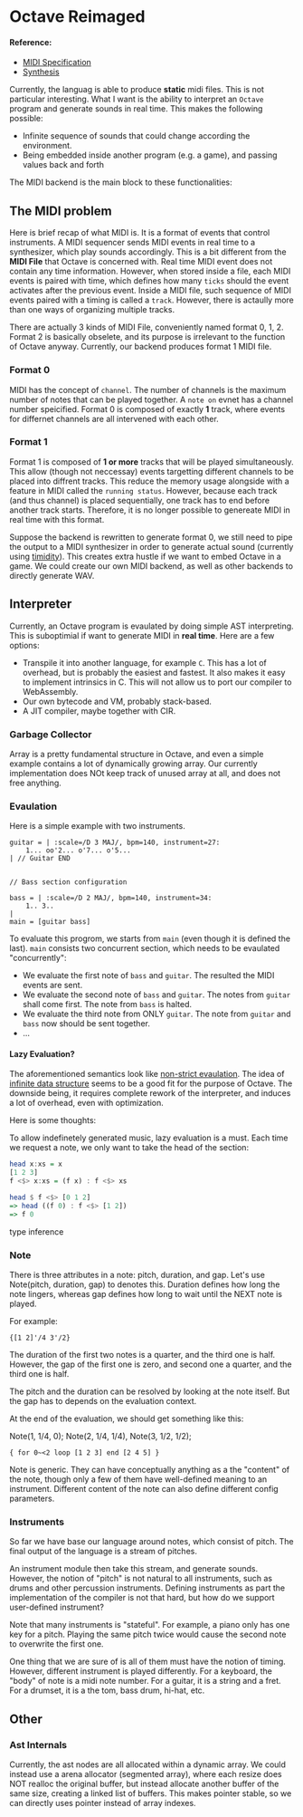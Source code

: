 # Octave Reimaged
#### Reference: 
  - [MIDI Specification](https://www.freqsound.com/SIRA/MIDI%20Specification.pdf)
  - [Synthesis](https://hernandis.me/2019/10/20/haskell-infinite-structures.html)


Currently, the languag is able to produce **static** midi files. This is not particular interesting. What I want is the ability to interpret an `Octave` program and generate sounds in real time. This makes the following possible:
  - Infinite sequence of sounds that could change according the environment.
  - Being embedded inside another program (e.g. a game), and passing values back and forth

The MIDI backend is the main block to these functionalities:
## The MIDI problem
Here is brief recap of what MIDI is. It is a format of events that control instruments. A MIDI sequencer sends MIDI events in real time to a synthesizer, which play sounds accordingly. This is a bit different from the **MIDI File** that Octave is concerned with. Real time MIDI event does not contain any time information. However, when stored inside a file, each MIDI events is paired with time, which defines how many `ticks` should the event activates after the previous event. Inside a MIDI file, such sequence of MIDI events paired with a timing is called a `track`. However, there is actaully more than one ways of organizing multiple tracks.

There are actually 3 kinds of MIDI File, conveniently named format 0, 1, 2. Format 2 is basically obselete, and its purpose is irrelevant to the function of Octave anyway.
Currently, our backend produces format 1 MIDI file.
### Format 0
MIDI has the concept of `channel`. The number of channels is the maximum number of notes that can be played together. A `note on` evnet has a channel number speicified. Format 0 is composed of exactly **1** track, where events for differnet channels are all intervened with each other.
### Format 1
Format 1 is composed of **1 or more** tracks that will be played simultaneously. This allow (though not neccessay) events targetting different channels to be placed into diffrent tracks. This reduce the memory usage alongside with a feature in MIDI called the `running status`. However, because each track (and thus channel) is placed sequentially, one track has to end before another track starts. Therefore, it is no longer possible to genereate MIDI in real time with this format.


Suppose the backend is rewritten to generate format 0, we still need to pipe the output to a MIDI synthesizer in order to generate actual sound (currently using [timidity](https://sourceforge.net/projects/timidity/)). This creates extra hustle if we want to embed Octave in a game. We could create our own MIDI backend, as well as other backends to directly generate WAV.
## Interpreter
Currently, an Octave program is evaulated by doing simple AST interpreting. This is suboptimial if want to generate MIDI in **real time**. Here are a few options:
  - Transpile it into another language, for example `C`. This has a lot of overhead, but is probably the easiest and fastest. It also makes it easy to implement intrinsics in C. This will not allow us to port our compiler to WebAssembly.
  - Our own bytecode and VM, probably stack-based.
  - A JIT compiler, maybe together with CIR.
### Garbage Collector
Array is a pretty fundamental structure in Octave, and even a simple example contains a lot of dynamically growing array. Our currently implementation does NOt keep track of unused array at all, and does not free anything.
### Evaulation
Here is a simple example with two instruments.
```
guitar = | :scale=/D 3 MAJ/, bpm=140, instrument=27: 
    1... oo'2... o'7... o'5...
| // Guitar END


// Bass section configuration

bass = | :scale=/D 2 MAJ/, bpm=140, instrument=34:  
    1.. 3..
|
main = [guitar bass]
```
To evaluate this progrom, we starts from `main` (even though it is defined the last). `main` consists two concurrent section, which needs to be evaulated "concurrently":
- We evaluate the first note of `bass` and `guitar`. The resulted the MIDI events are sent.
- We evaluate the second note of `bass` and `guitar`. The notes from `guitar` shall come first. The note from `bass` is halted.
- We evaluate the third note from ONLY `guitar`. The note from `guitar` and `bass` now should be sent together.
- ...
#### Lazy Evaluation?
The aforementioned semantics look like [non-strict evaulation](https://wiki.haskell.org/Lazy_evaluation). The idea of [infinite data structure](https://hernandis.me/2019/10/20/haskell-infinite-structures.html) seems to be a good fit for the purpose of Octave. The downside being, it requires complete rework of the interpreter, and induces a lot of overhead, even with optimization.

Here is some thoughts:

To allow indefinetely generated music, lazy evaluation is a must. Each time we request a note, we only want to take the head of the section:

```haskell
head x:xs = x
[1 2 3]
f <$> x:xs = (f x) : f <$> xs

head $ f <$> [0 1 2]
=> head ((f 0) : f <$> [1 2])
=> f 0

```

type inference


### Note
There is three attributes in a note: pitch, duration, and gap. Let's use Note(pitch, duration, gap) to denotes this.
Duration defines how long the note lingers, whereas gap defines how long to wait until the NEXT note is played. 

For example:
```
{[1 2]'/4 3'/2}
```

The duration of the first two notes is a quarter, and the third one is half. 
However, the gap of the first one is zero, and second one a quarter, and the third one is half.

The pitch and the duration can be resolved by looking at the note itself. But the gap has to depends on the evaluation context.

At the end of the evaluation, we should get something like this:

Note(1, 1/4, 0); Note(2, 1/4, 1/4), Note(3, 1/2, 1/2);

```
{ for 0~<2 loop [1 2 3] end [2 4 5] }

```
Note is generic. They can have conceptually anything as a the "content" of the note, 
though only a few of them have well-defined meaning to an instrument. 
Different content of the note can also define different config parameters.

### Instruments

So far we have base our language around notes, which consist of pitch. The final output of the language is a stream of pitches.

An instrument module then take this stream, and generate sounds. 
However, the notion of "pitch" is not natural to all instruments, such as drums and other percussion instruments.
Defining instruments as part the implementation of the compiler is not that hard, but how do we support user-defined instrument?

Note that many instruments is "stateful". For example, a piano only has one key for a pitch. 
Playing the same pitch twice would cause the second note to overwrite the first one.

One thing that we are sure of is all of them must have the notion of timing. However, different instrument is played differently. 
For a keyboard, the "body" of note is a midi note number. For a guitar, it is a string and a fret. For a drumset, it is a the tom, bass drum, hi-hat, etc.



 
## Other
### Ast Internals

Currently, the ast nodes are all allocated within a dynamic array. We could instead use a arena allocator (segmented array), where each resize does NOT realloc the original buffer, but instead allocate another buffer of the same size, creating a linked list of buffers.
This makes pointer stable, so we can directly uses pointer instead of array indexes. 
